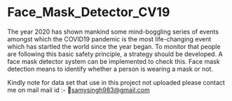 # Face_Mask_Detector_CV19
The year 2020 has shown mankind some mind-boggling series of events amongst which the COVID19 pandemic is the most life-changing event which has startled the world since the year began.
To monitor that people are following this basic safety principle, a strategy should be developed. A face mask detector system can be implemented to check this. Face mask detection means to identify whether a person is wearing a mask or not.

Kindly note for data set that use in this project not uploaded please contact me on mail 
mail id :- 📧samysingh983@gmail.com
